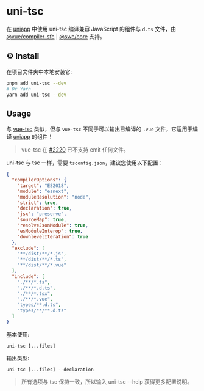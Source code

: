 # uni-tsc

在 [uniapp](https://uniapp.dcloud.net.cn/) 中使用 uni-tsc 编译兼容 JavaScript 的组件与 `d.ts` 文件，由 
[@vue/compiler-sfc](https://www.npmjs.com/package/@vue/compiler-sfc) |
[@swc/core](https://www.npmjs.com/package/@swc/core) 支持。
## ⚙️ Install

在项目文件夹中本地安装它:

```bash
pnpm add uni-tsc --dev
# Or Yarn
yarn add uni-tsc --dev
```

## Usage

与 [vue-tsc](https://www.npmjs.com/package/vue-tsc) 类似，但与 `vue-tsc` 不同于可以输出已编译的 `.vue` 文件，它适用于编译 [uniapp](https://uniapp.dcloud.net.cn/) 的组件！

> vue-tsc 在 [#2220](https://github.com/vuejs/language-tools/pull/2220) 已不支持 emit 任何文件。

uni-tsc 与 tsc 一样，需要 `tsconfig.json`，建议您使用以下配置：

```json
{
  "compilerOptions": {
    "target": "ES2018",
    "module": "esnext",
    "moduleResolution": "node",
    "strict": true,
    "declaration": true,
    "jsx": "preserve",
    "sourceMap": true,
    "resolveJsonModule": true,
    "esModuleInterop": true,
    "downlevelIteration": true
  },
  "exclude": [
    "**/dist/**/*.js",
    "**/dist/**/*.ts",
    "**/dist/**/*.vue"
  ],
  "include": [
    "./**/*.ts",
    "./**/*.d.ts",
    "./**/*.tsx",
    "./**/*.vue",
    "types/**.d.ts",
    "types/**/**.d.ts"
  ]
}

```

基本使用:

`uni-tsc [...files]`

输出类型:

`uni-tsc [...files] --declaration`


> 所有选项与 tsc 保持一致，所以输入 uni-tsc --help 获得更多配置说明。

